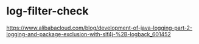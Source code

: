 # log-filter-check

https://www.alibabacloud.com/blog/development-of-java-logging-part-2-logging-and-package-exclusion-with-slf4j-%2B-logback_601452